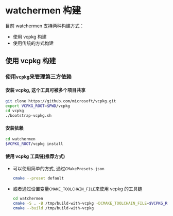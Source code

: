 # watchermen 构建

目前 watchermen 支持两种构建方式：

- 使用 vcpkg 构建
- 使用传统的方式构建

## 使用 vcpkg 构建

### 使用`vcpkg`来管理第三方依赖

#### 安装 vcpkg, 这个工具可被多个项目共享

```bash
git clone https://github.com/microsoft/vcpkg.git
export VCPKG_ROOT=$PWD/vcpkg
cd vcpkg
./bootstrap-vcpkg.sh
```

#### 安装依赖

```bash
cd watchermen
$VCPKG_ROOT/vcpkg install
```

#### 使用 vcpkg 工具链(推荐方式)

- 可以使用简单的方式, 通过`CMakePresets.json`

  ```bash
  cmake --preset default
  ```

- 或者通过设置变量`CMAKE_TOOLCHAIN_FILE`来使用 vcpkg 的工具链

  ```bash
  cd watchermen
  cmake -S . -B /tmp/build-with-vcpkg -DCMAKE_TOOLCHAIN_FILE=$VCPKG_ROOT/scripts/buildsystems/vcpkg.cmake
  cmake --build /tmp/build-with-vcpkg
  ```
